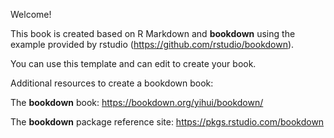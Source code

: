 Welcome! 

This book is created based on R Markdown and **bookdown** using the example provided by rstudio (https://github.com/rstudio/bookdown). 

You can use this template and can edit to create your book. 


Additional resources to create a bookdown book:

The **bookdown** book: https://bookdown.org/yihui/bookdown/

The **bookdown** package reference site: https://pkgs.rstudio.com/bookdown
